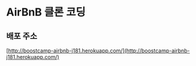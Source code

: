 # AirBnB 클론 코딩

## 배포 주소

[http://boostcamp-airbnb-j181.herokuapp.com/](http://boostcamp-airbnb-j181.herokuapp.com/)
